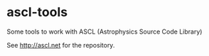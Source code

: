 ascl-tools
==========

Some tools to work with ASCL (Astrophysics Source Code Library)


See http://ascl.net for the repository.

